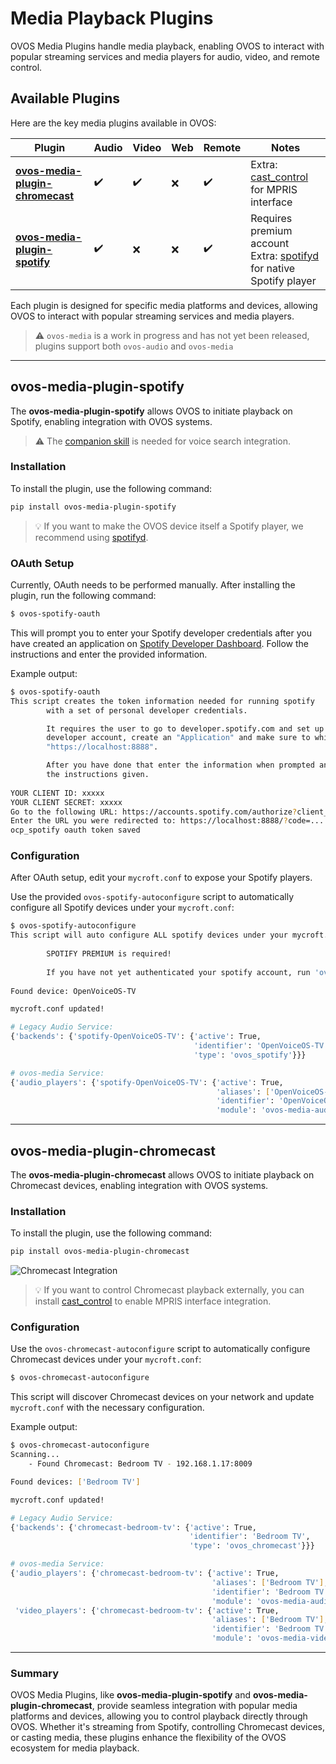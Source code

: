 # Media Playback Plugins

OVOS Media Plugins handle media playback, enabling OVOS to interact with popular streaming services and media players for audio, video, and remote control.

## Available Plugins

Here are the key media plugins available in OVOS:

| Plugin | Audio | Video | Web | Remote | Notes |
|--------|-------|-------|-----|--------|-------|
| **[ovos-media-plugin-chromecast](https://github.com/OpenVoiceOS/ovos-media-plugin-chromecast)** | ✔️ | ✔️ | ❌ | ✔️ | Extra: [cast_control](https://github.com/alexdelorenzo/cast_control) for MPRIS interface |
| **[ovos-media-plugin-spotify](https://github.com/OpenVoiceOS/ovos-media-plugin-spotify)** | ✔️ | ❌ | ❌ | ✔️ | Requires premium account<br>Extra: [spotifyd](https://github.com/Spotifyd/spotifyd) for native Spotify player |

Each plugin is designed for specific media platforms and devices, allowing OVOS to interact with popular streaming services and media players.


> ⚠️ `ovos-media` is a work in progress and has not yet been released, plugins support both `ovos-audio` and `ovos-media`

---

## ovos-media-plugin-spotify

The **ovos-media-plugin-spotify** allows OVOS to initiate playback on Spotify, enabling integration with OVOS systems.

> ⚠️ The [companion skill](https://github.com/OpenVoiceOS/skill-ovos-spotify) is needed for voice search integration.

### Installation

To install the plugin, use the following command:

```bash
pip install ovos-media-plugin-spotify
```
> 💡 If you want to make the OVOS device itself a Spotify player, we recommend using [spotifyd](https://github.com/Spotifyd/spotifyd).

### OAuth Setup

Currently, OAuth needs to be performed manually. After installing the plugin, run the following command:

```bash
$ ovos-spotify-oauth
```

This will prompt you to enter your Spotify developer credentials after you have created an application on [Spotify Developer Dashboard](https://developer.spotify.com). Follow the instructions and enter the provided information.

Example output:

```bash
$ ovos-spotify-oauth
This script creates the token information needed for running spotify
        with a set of personal developer credentials.

        It requires the user to go to developer.spotify.com and set up a
        developer account, create an "Application" and make sure to whitelist
        "https://localhost:8888".

        After you have done that enter the information when prompted and follow
        the instructions given.
        
YOUR CLIENT ID: xxxxx
YOUR CLIENT SECRET: xxxxx
Go to the following URL: https://accounts.spotify.com/authorize?client_id=xxx&response_type=code&redirect_uri=https%3A%2F%2Flocalhost%3A8888&scope=user-library-read+streaming+playlist-read-private+user-top-read+user-read-playback-state
Enter the URL you were redirected to: https://localhost:8888/?code=.....
ocp_spotify oauth token saved
```

### Configuration

After OAuth setup, edit your `mycroft.conf` to expose your Spotify players. 

Use the provided `ovos-spotify-autoconfigure` script to automatically configure all Spotify devices under your `mycroft.conf`:

```bash
$ ovos-spotify-autoconfigure
This script will auto configure ALL spotify devices under your mycroft.conf
        
        SPOTIFY PREMIUM is required!
        
        If you have not yet authenticated your spotify account, run 'ovos-spotify-oauth' first!
        
Found device: OpenVoiceOS-TV

mycroft.conf updated!

# Legacy Audio Service:
{'backends': {'spotify-OpenVoiceOS-TV': {'active': True,
                                         'identifier': 'OpenVoiceOS-TV',
                                         'type': 'ovos_spotify'}}}

# ovos-media Service:
{'audio_players': {'spotify-OpenVoiceOS-TV': {'active': True,
                                              'aliases': ['OpenVoiceOS-TV'],
                                              'identifier': 'OpenVoiceOS-TV',
                                              'module': 'ovos-media-audio-plugin-spotify'}}}
```

---

## ovos-media-plugin-chromecast

The **ovos-media-plugin-chromecast** allows OVOS to initiate playback on Chromecast devices, enabling integration with OVOS systems.

### Installation

To install the plugin, use the following command:

```bash
pip install ovos-media-plugin-chromecast
```

![Chromecast Integration](https://github.com/OpenVoiceOS/ovos-media-plugin-chromecast/assets/33701864/b1c7de47-750c-478a-9ebe-15d4076eb71c)

> 💡 If you want to control Chromecast playback externally, you can install [cast_control](https://github.com/alexdelorenzo/cast_control) to enable MPRIS interface integration.

### Configuration

Use the `ovos-chromecast-autoconfigure` script to automatically configure Chromecast devices under your `mycroft.conf`:

```bash
$ ovos-chromecast-autoconfigure
```

This script will discover Chromecast devices on your network and update `mycroft.conf` with the necessary configuration.

Example output:

```bash
$ ovos-chromecast-autoconfigure
Scanning...
    - Found Chromecast: Bedroom TV - 192.168.1.17:8009

Found devices: ['Bedroom TV']

mycroft.conf updated!

# Legacy Audio Service:
{'backends': {'chromecast-bedroom-tv': {'active': True,
                                        'identifier': 'Bedroom TV',
                                        'type': 'ovos_chromecast'}}}

# ovos-media Service:
{'audio_players': {'chromecast-bedroom-tv': {'active': True,
                                             'aliases': ['Bedroom TV'],
                                             'identifier': 'Bedroom TV',
                                             'module': 'ovos-media-audio-plugin-chromecast'}}},
 'video_players': {'chromecast-bedroom-tv': {'active': True,
                                             'aliases': ['Bedroom TV'],
                                             'identifier': 'Bedroom TV',
                                             'module': 'ovos-media-video-plugin-chromecast'}}}
```

---

### Summary

OVOS Media Plugins, like **ovos-media-plugin-spotify** and **ovos-media-plugin-chromecast**, provide seamless integration with popular media platforms and devices, allowing you to control playback directly through OVOS. Whether it's streaming from Spotify, controlling Chromecast devices, or casting media, these plugins enhance the flexibility of the OVOS ecosystem for media playback.